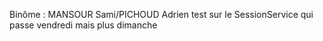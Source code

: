 Binôme : MANSOUR Sami/PICHOUD Adrien
test sur le SessionService qui passe vendredi mais plus dimanche
